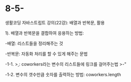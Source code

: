 # 8-5-
생활코딩 자바스트립트 강의(22강): 배열과 반복문, 활용

1). 배열과 반복문을 결합하여 응용하는 방법:

-배열: 리스트들을 정리해주는 것

-반복문: 자동화 처리를 할 수 있게 해주는 문법
  
-1-1. ><a href="http://a.com/'+coworkers[i]+'"> </a> : coworkers라는 변수의 리스트들에 링크를 걸어주는법
       >-<a href= "링크 주소'+변수 리스트+'"></a>"

-1-2. 변수의 갯수만큼 숫자를 출력하는 방법: coworkers.length